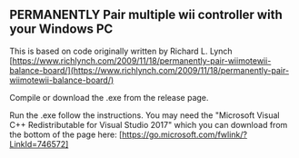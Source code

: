 ## PERMANENTLY Pair multiple wii controller with your Windows PC

This is based on code originally written by Richard L. Lynch [https://www.richlynch.com/2009/11/18/permanently-pair-wiimotewii-balance-board/](https://www.richlynch.com/2009/11/18/permanently-pair-wiimotewii-balance-board/)

Compile or download the .exe from the release page.

Run the .exe follow the instructions. You may need the "Microsoft Visual C++ Redistributable for Visual Studio 2017" which you can download from the bottom of the page here: [https://go.microsoft.com/fwlink/?LinkId=746572]
